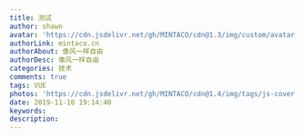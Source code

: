 ```yaml
---
title: 测试
author: shawn
avatar: 'https://cdn.jsdelivr.net/gh/MINTACO/cdn@1.3/img/custom/avatar.jpg'
authorLink: mintaco.cn
authorAbout: 像风一样自由
authorDesc: 像风一样自由
categories: 技术
comments: true
tags: VUE
photos: 'https://cdn.jsdelivr.net/gh/MINTACO/cdn@1.4/img/tags/js-cover.png'
date: 2019-11-10 19:14:40
keywords:
description:
---
```


